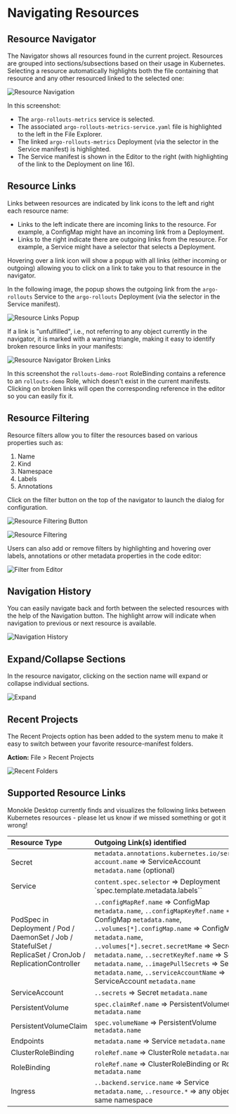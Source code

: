 # Navigating Resources

## **Resource Navigator**

The Navigator shows all resources found in the current project. Resources are grouped into sections/subsections based
on their usage in Kubernetes. Selecting a resource automatically highlights both the file containing that resource and
any other resourced linked to the selected one:

![Resource Navigation](img/resource-navigation-2.0.png)

In this screenshot: 

- The `argo-rollouts-metrics` service is selected.
- The associated `argo-rollouts-metrics-service.yaml` file is highlighted to the left in the File Explorer.
- The linked `argo-rollouts-metrics` Deployment (via the selector in the Service manifest) is highlighted. 
- The Service manifest is shown in the Editor to the right (with highlighting of the link to the Deployment on line 16).

## **Resource Links**

Links between resources are indicated by link icons to the left and right each resource name:

- Links to the left indicate there are incoming links to the resource. For example, a ConfigMap might
  have an incoming link from a Deployment.
- Links to the right indicate there are outgoing links from the resource. For example, a Service might have a
  selector that selects a Deployment.

Hovering over a link icon will show a popup with all links (either incoming or outgoing) allowing you to click on 
a link to take you to that resource in the navigator.

In the following image, the popup shows the outgoing link from the `argo-rollouts` Service to the `argo-rollouts` Deployment 
(via the selector in the Service manifest).

![Resource Links Popup](img/resource-links-popup.png)

If a link is "unfulfilled", i.e., not referring to any object currently in the navigator, it is marked with a warning 
triangle, making it easy to identify broken resource links in your manifests:

![Resource Navigator Broken Links](img/navigator-broken-links.png)

In this screenshot the `rollouts-demo-root` RoleBinding contains a reference to an `rollouts-demo` Role, which
doesn't exist in the current manifests. Clicking on broken links will open the corresponding reference in the editor so you 
can easily fix it. 

<!--- ## **Resource Validation**

Monokle automatically validates all resources of the corresponding kubernetes 1.22.1 schemas. A resource which is not validated is shown with a red error icon in the navigator. You can click on the error information button to check the error details.

![Resource Validation](img/resource-validation.png) -->

## **Resource Filtering**

Resource filters allow you to filter the resources based on various properties such as:

1. Name
2. Kind
3. Namespace
4. Labels
5. Annotations

Click on the filter button on the top of the navigator to launch the dialog for configuration.

![Resource Filtering Button](img/resource-filtering-button-2.0.png)

![Resource Filtering](img/resource-filtering-2.0.png)

Users can also add or remove filters by highlighting and hovering over labels, annotations or other metadata properties in the code editor:

![Filter from Editor](img/filter-from-editor-1.9.png)

<!---The **Quick Filter** popup is available with the **Cmd+P** keyboard shortcut:

![Quick Filter](img/quick-filter-popup-1.11.png) -->

<!---## **Reload Folder On Startup**

You can choose to reload the last reviewed folder while launching  Desktop. For this purpose, you will have to navigate to the Settings and simply tick the Automatically Load Last Folder checkbox.

![Reload](img/reload.png)-->

## **Navigation History**

You can easily navigate back and forth between the selected resources with the help of the Navigation button. The highlight arrow will indicate when navigation to previous or next resource is available.


![Navigation History](img/navigation-history-1.9.png)

## **Expand/Collapse Sections**

In the resource navigator, clicking on the section name will expand or collapse individual sections.

![Expand](img/expand-2.0.gif)

## **Recent Projects**

The Recent Projects option has been added to the system menu to make it easy to switch between your favorite resource-manifest folders. 

**Action:** File > Recent Projects

![Recent Folders](img/recent-folders-1.11.png)

## **Supported Resource Links**

Monokle Desktop currently finds and visualizes the following links between Kubernetes resources - please let us know if we missed something or got it wrong!

| Resource Type | Outgoing Link(s) identified |
|:-------------|:---------------------------|
| Secret | `metadata.annotations.kubernetes.io/service-account.name` => ServiceAccount `metadata.name` (optional)
| Service |  `content.spec.selector` =>  Deployment `spec.template.metadata.labels``
| PodSpec in Deployment / Pod / DaemonSet / Job / StatefulSet / ReplicaSet / CronJob / ReplicationController |  `..configMapRef.name` => ConfigMap `metadata.name`, `..configMapKeyRef.name` => ConfigMap `metadata.name`, `..volumes[*].configMap.name` => ConfigMap `metadata.name`, `..volumes[*].secret.secretMame` => Secret `metadata.name`, `..secretKeyRef.name` => Secret `metadata.name`, `..imagePullSecrets` => Secret `metadata.name`, `..serviceAccountName` => ServiceAccount `metadata.name` 
| ServiceAccount | `..secrets` => Secret `metadata.name` 
| PersistentVolume | `spec.claimRef.name` => PersistentVolumeClaim `metadata.name`
| PersistentVolumeClaim| `spec.volumeName` => PersistentVolume `metadata.name`
| Endpoints| `metadata.name`  => Service `metadata.name`
| ClusterRoleBinding| `roleRef.name` => ClusterRole `metadata.name`
| RoleBinding| `roleRef.name` => ClusterRoleBinding or Role `metadata.name`
| Ingress| `..backend.service.name` => Service `metadata.name`, `..resource.*` => any object in same namespace






